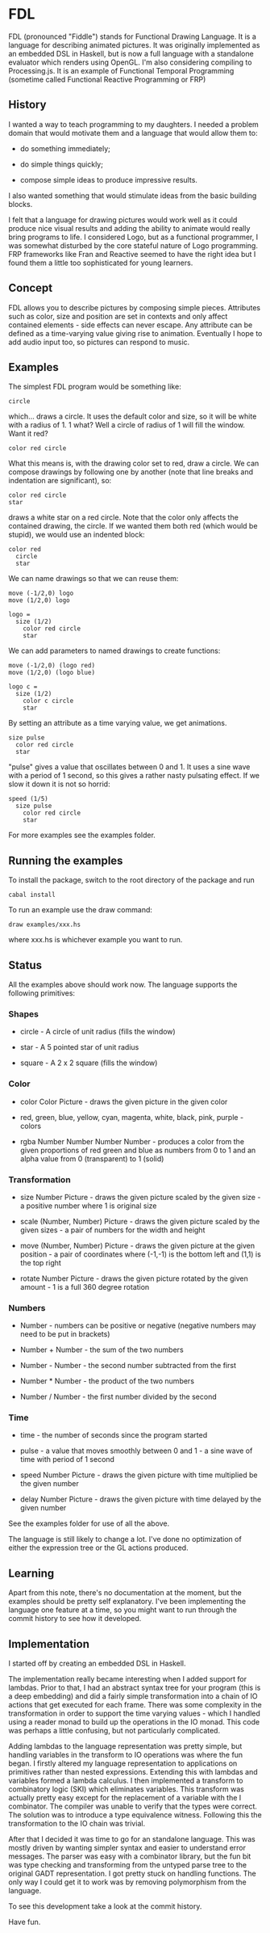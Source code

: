# FDL

FDL (pronounced "Fiddle") stands for Functional Drawing Language. It is a language for describing animated pictures. It was originally implemented as an embedded DSL in Haskell, but is now a full language with a standalone evaluator which renders using OpenGL. I'm also considering compiling to Processing.js. It is an example of Functional Temporal Programming (sometime called Functional Reactive Programming or FRP)

## History

I wanted a way to teach programming to my daughters. I needed a problem domain that would motivate them and a language that would allow them to:

- do something immediately;

- do simple things quickly;

- compose simple ideas to produce impressive results.

I also wanted something that would stimulate ideas from the basic building blocks.

I felt that a language for drawing pictures would work well as it could produce nice visual results and adding the ability to animate would really bring programs to life. I considered Logo, but as a functional programmer, I was somewhat disturbed by the core stateful nature of Logo programming. FRP frameworks like Fran and Reactive seemed to have the right idea but I found them a little too sophisticated for young learners.

## Concept

FDL allows you to describe pictures by composing simple pieces. Attributes such as color, size and position are set in contexts and only affect contained elements - side effects can never escape. Any attribute can be defined as a time-varying value giving rise to animation. Eventually I hope to add audio input too, so pictures can respond to music.

## Examples

The simplest FDL program would be something like:

    circle

which... draws a circle. It uses the default color and size, so it will be white with a radius of 1. 1 what? Well a circle of radius of 1 will fill the window. Want it red?

    color red circle

What this means is, with the drawing color set to red, draw a circle. We can compose drawings by following one by another (note that line breaks and indentation are significant), so:

    color red circle
    star

draws a white star on a red circle. Note that the color only affects the contained drawing, the circle. If we wanted them both red (which would be stupid), we would use an indented block:

    color red
      circle
      star

We can name drawings so that we can reuse them:

    move (-1/2,0) logo
    move (1/2,0) logo

    logo =
      size (1/2)
        color red circle
        star

We can add parameters to named drawings to create functions:

    move (-1/2,0) (logo red)
    move (1/2,0) (logo blue)

    logo c =
      size (1/2)
        color c circle
        star

By setting an attribute as a time varying value, we get animations.

    size pulse
      color red circle
      star

"pulse" gives a value that oscillates between 0 and 1. It uses a sine wave with a period of 1 second, so this gives a rather nasty pulsating effect. If we slow it down it is not so horrid:

    speed (1/5)
      size pulse
        color red circle
        star

For more examples see the examples folder.

## Running the examples

To install the package, switch to the root directory of the package and run

    cabal install

To run an example use the draw command:

    draw examples/xxx.hs

where xxx.hs is whichever example you want to run.

## Status

All the examples above should work now. The language supports the following primitives:

### Shapes

- circle - A circle of unit radius (fills the window)

- star - A 5 pointed star of unit radius

- square - A 2 x 2 square (fills the window)

### Color

- color Color Picture - draws the given picture in the given color

- red, green, blue, yellow, cyan, magenta, white, black, pink, purple - colors

- rgba Number Number Number Number - produces a color from the given proportions of red green and blue as numbers from 0 to 1 and an alpha value from 0 (transparent) to 1 (solid)

### Transformation

- size Number Picture - draws the given picture scaled by the given size - a positive number where 1 is original size

- scale (Number, Number) Picture - draws the given picture scaled by the given sizes - a pair of numbers for the width and height

- move (Number, Number) Picture - draws the given picture at the given position - a pair of coordinates where (-1,-1) is the bottom left and (1,1) is the top right

- rotate Number Picture - draws the given picture rotated by the given amount - 1 is a full 360 degree rotation

### Numbers

- Number - numbers can be positive or negative (negative numbers may need to be put in brackets)

- Number + Number - the sum of the two numbers

- Number - Number - the second number subtracted from the first

- Number * Number - the product of the two numbers

- Number / Number - the first number divided by the second

### Time

- time - the number of seconds since the program started

- pulse - a value that moves smoothly between 0 and 1 - a sine wave of time with period of 1 second

- speed Number Picture - draws the given picture with time multiplied be the given number

- delay Number Picture - draws the given picture with time delayed by the given number

See the examples folder for use of all the above.

The language is still likely to change a lot. I've done no optimization of either the expression tree or the GL actions produced.

## Learning

Apart from this note, there's no documentation at the moment, but the examples should be pretty self explanatory. I've been implementing the language one feature at a time, so you might want to run through the commit history to see how it developed.

## Implementation

I started off by creating an embedded DSL in Haskell.

The implementation really became interesting when I added support for lambdas. Prior to that, I had an abstract syntax tree for your program (this is a deep embedding) and did a fairly simple transformation into a chain of IO actions that get executed for each frame. There was some complexity in the transformation in order to support the time varying values - which I handled using a reader monad to build up the operations in the IO monad. This code was perhaps a little confusing, but not particularly complicated.

Adding lambdas to the language representation was pretty simple, but handling variables in the transform to IO operations was where the fun began. I firstly altered my language representation to applications on primitives rather than nested expressions. Extending this with lambdas and variables formed a lambda calculus. I then implemented a transform to combinatory logic (SKI) which eliminates variables. This transform was actually pretty easy except for the replacement of a variable with the I combinator. The compiler was unable to verify that the types were correct. The solution was to introduce a type equivalence witness. Following this the transformation to the IO chain was trivial.

After that I decided it was time to go for an standalone language. This was mostly driven by wanting simpler syntax and easier to understand error messages. The parser was easy with a combinator library, but the fun bit was type checking and transforming from the untyped parse tree to the original GADT representation. I got pretty stuck on handling functions. The only way I could get it to work was by removing polymorphism from the language.

To see this development take a look at the commit history.


Have fun.
